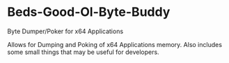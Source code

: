 # Beds-Good-Ol-Byte-Buddy
Byte Dumper/Poker for x64 Applications


Allows for Dumping and Poking of x64 Applications memory. Also includes some small things that may be useful for developers.
